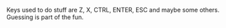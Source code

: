 Keys used to do stuff are Z, X, CTRL, ENTER, ESC and maybe some others. Guessing is part of the fun.
